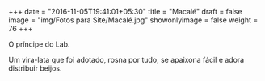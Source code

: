 +++
date = "2016-11-05T19:41:01+05:30"
title = "Macalé"
draft = false
image = "img/Fotos para Site/Macalé.jpg"
showonlyimage = false
weight = 76
+++

<!--more-->
O príncipe do Lab.

Um vira-lata que foi adotado, rosna por tudo, se apaixona fácil e adora distribuir beijos.
